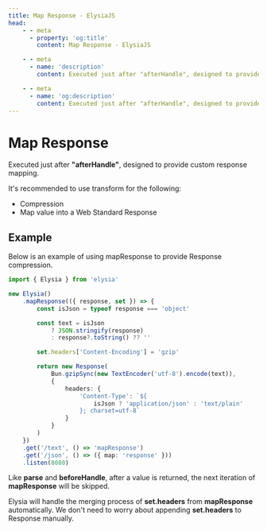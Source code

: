 ```yaml
---
title: Map Response - ElysiaJS
head:
    - - meta
      - property: 'og:title'
        content: Map Response - ElysiaJS

    - - meta
      - name: 'description'
        content: Executed just after "afterHandle", designed to provide custom response mapping. It's recommended to use transform for the following. Map value into a Web Standard Response.

    - - meta
      - name: 'og:description'
        content: Executed just after "afterHandle", designed to provide custom response mapping. It's recommended to use transform for the following. Compression. Map value into a Web Standard Response.
---
```


# Map Response

Executed just after **"afterHandle"**, designed to provide custom response mapping.

It's recommended to use transform for the following:

-   Compression
-   Map value into a Web Standard Response

## Example

Below is an example of using mapResponse to provide Response compression.

```typescript
import { Elysia } from 'elysia'

new Elysia()
    .mapResponse(({ response, set }) => {
        const isJson = typeof response === 'object'

        const text = isJson
            ? JSON.stringify(response)
            : response?.toString() ?? ''

        set.headers['Content-Encoding'] = 'gzip'

        return new Response(
            Bun.gzipSync(new TextEncoder('utf-8').encode(text)),
            {
                headers: {
                    'Content-Type': `${
                        isJson ? 'application/json' : 'text/plain'
                    }; charset=utf-8`
                }
            }
        )
    })
    .get('/text', () => 'mapResponse')
    .get('/json', () => ({ map: 'response' }))
    .listen(8080)
```

Like **parse** and **beforeHandle**, after a value is returned, the next iteration of **mapResponse** will be skipped.

Elysia will handle the merging process of **set.headers** from **mapResponse** automatically. We don't need to worry about appending **set.headers** to Response manually.
